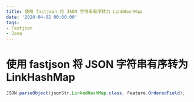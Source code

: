 ```yaml
---
title: 使用 fastjson 将 JSON 字符串有序转为 LinkHashMap
date: '2020-04-02 00:00:00'
tags:
- Fastjson
- Java
---
```


# 使用 fastjson 将 JSON 字符串有序转为 LinkHashMap

```java
JSON.parseObject(jsonStr,LinkedHashMap.class, Feature.OrderedField);
```
